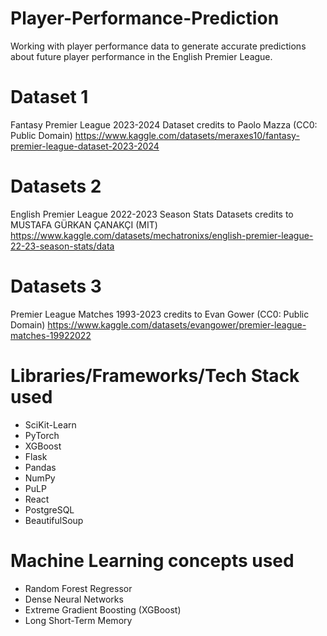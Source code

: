# Player-Performance-Prediction
Working with player performance data to generate accurate predictions about future player performance in the English Premier League.
# Dataset 1
Fantasy Premier League 2023-2024 Dataset credits to Paolo Mazza (CC0: Public Domain)
https://www.kaggle.com/datasets/meraxes10/fantasy-premier-league-dataset-2023-2024
# Datasets 2
English Premier League 2022-2023 Season Stats Datasets credits to MUSTAFA GÜRKAN ÇANAKÇI (MIT)
https://www.kaggle.com/datasets/mechatronixs/english-premier-league-22-23-season-stats/data
# Datasets 3
Premier League Matches 1993-2023 credits to Evan Gower (CC0: Public Domain) 
https://www.kaggle.com/datasets/evangower/premier-league-matches-19922022
# Libraries/Frameworks/Tech Stack used
- SciKit-Learn
- PyTorch
- XGBoost
- Flask
- Pandas
- NumPy
- PuLP
- React
- PostgreSQL
- BeautifulSoup
# Machine Learning concepts used
- Random Forest Regressor
- Dense Neural Networks
- Extreme Gradient Boosting (XGBoost)
- Long Short-Term Memory

